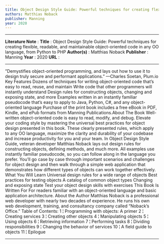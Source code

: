 ```yaml
---
title: Object Design Style Guide: Powerful techniques for creating flexible, readable, and maintainable object-oriented code in any OO language, from Python to PHP
authors: Matthias Noback
publisher: Manning
year: 2020
---
```

***
**Literature Note** :
**Title** : Object Design Style Guide: Powerful techniques for creating flexible, readable, and maintainable object-oriented code in any OO language, from Python to PHP
**Author(s)** : Matthias Noback
**Publisher** : Manning
**Year** : 2020
**URL** : 
***
”Demystifies object-oriented programming, and lays out how to use it to design truly secure and performant applications.” —Charles Soetan, Plum.io Key Features Dozens of techniques for writing object-oriented code that’s easy to read, reuse, and maintain Write code that other programmers will instantly understand Design rules for constructing objects, changing and exposing state, and more Examples written in an instantly familiar pseudocode that’s easy to apply to Java, Python, C#, and any object-oriented language Purchase of the print book includes a free eBook in PDF, Kindle, and ePub formats from Manning Publications.About The Book Well-written object-oriented code is easy to read, modify, and debug. Elevate your coding style by mastering the universal best practices for object design presented in this book. These clearly presented rules, which apply to any OO language, maximize the clarity and durability of your codebase and increase productivity for you and your team. In Object Design Style Guide, veteran developer Matthias Noback lays out design rules for constructing objects, defining methods, and much more. All examples use instantly familiar pseudocode, so you can follow along in the language you prefer. You’ll go case by case through important scenarios and challenges for object design and then walk through a simple web application that demonstrates how different types of objects can work together effectively. What You Will Learn Universal design rules for a wide range of objects Best practices for testing objects A catalog of common object types Changing and exposing state Test your object design skills with exercises This Book Is Written For For readers familiar with an object-oriented language and basic application architecture. About the Author Matthias Noback is a professional web developer with nearly two decades of experience. He runs his own web development, training, and consultancy company called “Noback’s Office.” Table of Contents: 1 ¦ Programming with objects: A primer 2 ¦ Creating services 3 ¦ Creating other objects 4 ¦ Manipulating objects 5 ¦ Using objects 6 ¦ Retrieving information 7 ¦ Performing tasks 8 ¦ Dividing responsibilities 9 ¦ Changing the behavior of services 10 ¦ A field guide to objects 11 ¦ Epilogue
***